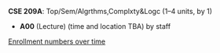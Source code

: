 **CSE 209A**: Top/Sem/Algrthms,Complxty&Logc (1–4 units, by 1)

- **A00** (Lecture) (time and location TBA) by staff

[Enrollment numbers over time](./CSE209A.tsv)
